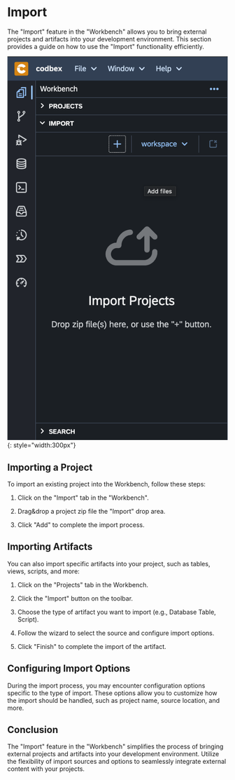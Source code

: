 # Import

The "Import" feature in the "Workbench" allows you to bring external projects and artifacts into your development environment. This section provides a guide on how to use the "Import" functionality efficiently.

![Import](../../images/tooling/workbench/import.png){: style="width:300px"}

## Importing a Project

To import an existing project into the Workbench, follow these steps:

1. Click on the "Import" tab in the "Workbench".

2. Drag&drop a project zip file the "Import" drop area.

3. Click "Add" to complete the import process.

## Importing Artifacts

You can also import specific artifacts into your project, such as tables, views, scripts, and more:

1. Click on the "Projects" tab in the Workbench.

2. Click the "Import" button on the toolbar.

3. Choose the type of artifact you want to import (e.g., Database Table, Script).

4. Follow the wizard to select the source and configure import options.

5. Click "Finish" to complete the import of the artifact.

## Configuring Import Options

During the import process, you may encounter configuration options specific to the type of import. These options allow you to customize how the import should be handled, such as project name, source location, and more.

## Conclusion

The "Import" feature in the "Workbench" simplifies the process of bringing external projects and artifacts into your development environment. Utilize the flexibility of import sources and options to seamlessly integrate external content with your projects.
